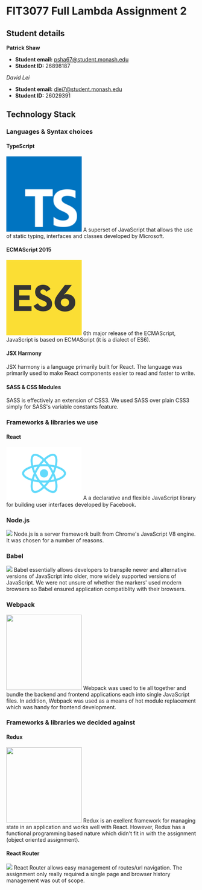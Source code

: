 # FIT3077 Full Lambda Assignment 2
## Student details
**Patrick Shaw**
- **Student email:** psha67@student.monash.edu
- **Student ID:** 26898187

*David Lei*
- **Student email:** dlei7@student.monash.edu
- **Student ID:** 26029391

## Technology Stack
### Languages & Syntax choices
#### TypeScript
<img src="Images/typescript.png" width ="200" />
A superset of JavaScript that allows the use of static typing, interfaces and classes developed by Microsoft. 

#### ECMAScript 2015
<img src="Images/es6-js.png" width ="200" />
6th major release of the ECMAScript, JavaScript is based on ECMAScript (it is a dialect of ES6).

#### JSX Harmony
JSX harmony is a language primarily built for React.
The language was primarily used to make React components easier to read and faster to write.

#### SASS & CSS Modules
SASS is effectively an extension of CSS3.
We used SASS over plain CSS3 simply for SASS's variable constants feature.

### Frameworks & libraries we use
#### React
<img src="Images/react.png" width ="200" />
A a declarative and flexible JavaScript library for building user interfaces developed by Facebook.

### Node.js
<img src="https://upload.wikimedia.org/wikipedia/commons/7/7e/Node.js_logo_2015.svg" width ="200" />
Node.js is a server framework built from Chrome's JavaScript V8 engine.
It was chosen for a number of reasons.

### Babel
<img src="https://babeljs.io/images/logo.svg" width="200"/>
Babel essentially allows developers to transpile newer and alternative versions of JavaScript into older, more widely supported versions of JavaScript.
We were not unsure of whether the markers' used modern browsers so Babel ensured application compatiblity with their browsers.

### Webpack
<img width="200" height="200" src="https://worldvectorlogo.com/logos/webpack.svg"/>
Webpack was used to tie all together and bundle the backend and frontend applications each into single JavaScript files.
In addition, Webpack was used as a means of hot module replacement which was handy for frontend development.

### Frameworks & libraries we decided against
#### Redux
<img src="http://javascript.tutorialhorizon.com/files/2016/06/redux-logo.png" width="200" height="200"/>
Redux is an exellent framework for managing state in an application and works well with React.
However, Redux has a functional programming based nature which didn't fit in with the assignment (object oriented assignment). 

#### React Router
<img src="https://cdn.worldvectorlogo.com/logos/react-router.svg" height="200"/>
React Router allows easy management of routes/url navigation. 
The assignment only really required a single page and browser history management was out of scope.
